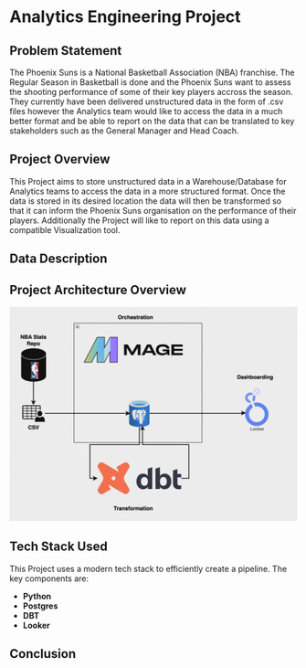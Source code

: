 # Analytics Engineering Project


## Problem Statement
The Phoenix Suns is a National Basketball Association (NBA) franchise. The Regular Season in Basketball is done and the Phoenix Suns want to assess the shooting performance of some of their key players accross the season. They currently have been delivered unstructured data in the form of .csv files however the Analytics team would like to access the data in a much better format and be able to report on the data that can be translated to key stakeholders such as the General Manager and Head Coach.

## Project Overview
This Project aims to store unstructured data in a Warehouse/Database for Analytics teams to access the data in a more structured format. Once the data is stored in its desired location the data will then be transformed so that it can inform the Phoenix Suns organisation on the performance of their players. Additionally the Project will like to report on this data using a compatible Visualization tool.

## Data Description


## Project Architecture Overview 
![Project Architecture](https://github.com/SMSesay/phx_suns_analytics/blob/dev/images/phx_suns_architecture_diagram.png)

## Tech Stack Used
This Project uses a modern tech stack to efficiently create a pipeline. The key components are:
- **Python**
- **Postgres**
- **DBT**
- **Looker**


## Conclusion